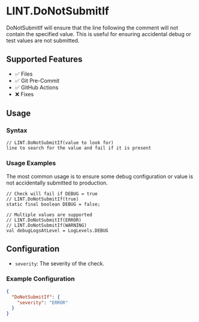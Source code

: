 # LINT.DoNotSubmitIf

DoNotSubmitIf will ensure that the line following the comment will not contain the specified value.
This is useful for ensuring accidental debug or test values are not submitted.

## Supported Features

- ✅ Files
- ✅ Git Pre-Commit
- ✅ GitHub Actions
- ❌ Fixes

## Usage

### Syntax

```
// LINT.DoNotSubmitIf(value to look for)
line to search for the value and fail if it is present
```

### Usage Examples

The most common usage is to ensure some debug configuration or value is not accidentally submitted
to production.

```
// Check will fail if DEBUG = true
// LINT.DoNotSubmitIf(true)
static final boolean DEBUG = false;

// Multiple values are supported
// LINT.DoNotSubmitIf(ERROR)
// LINT.DoNotSubmitIf(WARNING)
val debugLogsAtLevel = LogLevels.DEBUG
```

## Configuration

- `severity`: The severity of the check.

### Example Configuration

```json
{
  "DoNotSubmitIf": {
    "severity": "ERROR"
  }
}
```
